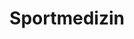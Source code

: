 ---
title: 'Sportmedizin'
description: 'Vorsorge für Ihr Wohl'
pubDate: 'Jul 11 2000'
heroImage: '/Sport.png'
---